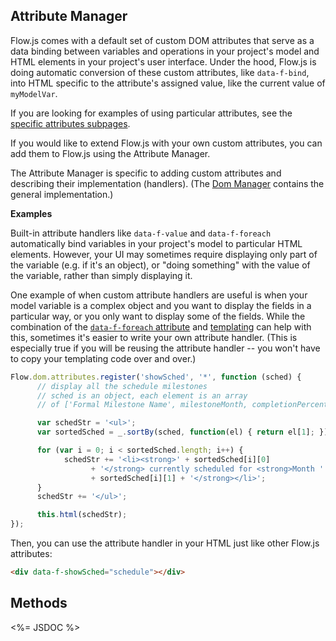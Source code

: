 ## Attribute Manager

Flow.js comes with a default set of custom DOM attributes that serve as a data binding between variables and operations in your project's model and HTML elements in your project's user interface. Under the hood, Flow.js is doing automatic conversion of these custom attributes, like `data-f-bind`, into HTML specific to the attribute's assigned value, like the current value of `myModelVar`.

If you are looking for examples of using particular attributes, see the [specific attributes subpages](../../../../attributes-overview/).

If you would like to extend Flow.js with your own custom attributes, you can add them to Flow.js using the Attribute Manager.

The Attribute Manager is specific to adding custom attributes and describing their implementation (handlers). (The [Dom Manager](../../) contains the general implementation.)

**Examples**

Built-in attribute handlers like `data-f-value` and `data-f-foreach` automatically bind variables in your project's model to particular HTML elements. However, your UI may sometimes require displaying only part of the variable (e.g. if it's an object), or "doing something" with the value of the variable, rather than simply displaying it.

One example of when custom attribute handlers are useful is when your model variable is a complex object and you want to display the fields in a particular way, or you only want to display some of the fields. While the combination of the [`data-f-foreach` attribute](../loop-attrs/foreach-attr/) and [templating](../../../../#templates) can help with this, sometimes it's easier to write your own attribute handler. (This is especially true if you will be reusing the attribute handler -- you won't have to copy your templating code over and over.)

```js
Flow.dom.attributes.register('showSched', '*', function (sched) {
      // display all the schedule milestones
      // sched is an object, each element is an array
      // of ['Formal Milestone Name', milestoneMonth, completionPercentage]

      var schedStr = '<ul>';
      var sortedSched = _.sortBy(sched, function(el) { return el[1]; });

      for (var i = 0; i < sortedSched.length; i++) {
            schedStr += '<li><strong>' + sortedSched[i][0]
                  + '</strong> currently scheduled for <strong>Month '
                  + sortedSched[i][1] + '</strong></li>';
      }
      schedStr += '</ul>';

      this.html(schedStr);
});
```

Then, you can use the attribute handler in your HTML just like other Flow.js attributes:

```html
<div data-f-showSched="schedule"></div>
```

## Methods

<%= JSDOC %>
